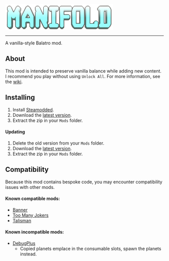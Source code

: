 ![Manifold](manifold.png "Manifold")

---

A vanilla-style Balatro mod.

## About
This mod is intended to preserve vanilla balance while adding new content. I recommend you play without using `Unlock All`. For more information, see the [wiki](https://balatromods.miraheze.org/wiki/Manifold).

## Installing
1. Install [Steamodded](https://github.com/Steamodded/smods/wiki).
2. Download the [latest version](https://github.com/ouiiskey/Manifold/releases).
3. Extract the zip in your `Mods` folder.

#### Updating
1. Delete the old version from your `Mods` folder.
2. Download the [latest version](https://github.com/ouiiskey/Manifold/releases).
3. Extract the zip in your `Mods` folder.

## Compatibility
Because this mod contains bespoke code, you may encounter compatibility issues with other mods.
#### Known compatible mods:
* [Banner](https://github.com/SylviBlossom/Banner)
* [Too Many Jokers](https://github.com/cg-223/toomanyjokers)
* [Talisman](https://github.com/SpectralPack/Talisman)
#### Known incompatible mods:
* [DebugPlus](https://github.com/WilsontheWolf/DebugPlus)
  * Copied planets emplace in the consumable slots, spawn the planets instead. 